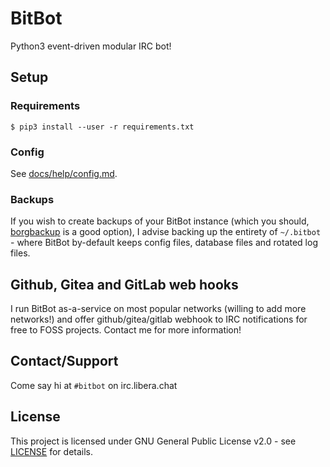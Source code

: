 # BitBot
Python3 event-driven modular IRC bot!

## Setup

### Requirements
`$ pip3 install --user -r requirements.txt`

### Config
See [docs/help/config.md](docs/help/config.md).

### Backups
If you wish to create backups of your BitBot instance (which you should, [borgbackup](https://borgbackup.readthedocs.io/en/stable/) is a good option), I advise backing up the entirety of `~/.bitbot` - where BitBot by-default keeps config files, database files and rotated log files.

## Github, Gitea and GitLab web hooks
I run BitBot as-a-service on most popular networks (willing to add more networks!) and offer github/gitea/gitlab webhook to IRC notifications for free to FOSS projects. Contact me for more information!

## Contact/Support
Come say hi at `#bitbot` on irc.libera.chat

## License
This project is licensed under GNU General Public License v2.0 - see [LICENSE](LICENSE) for details.
